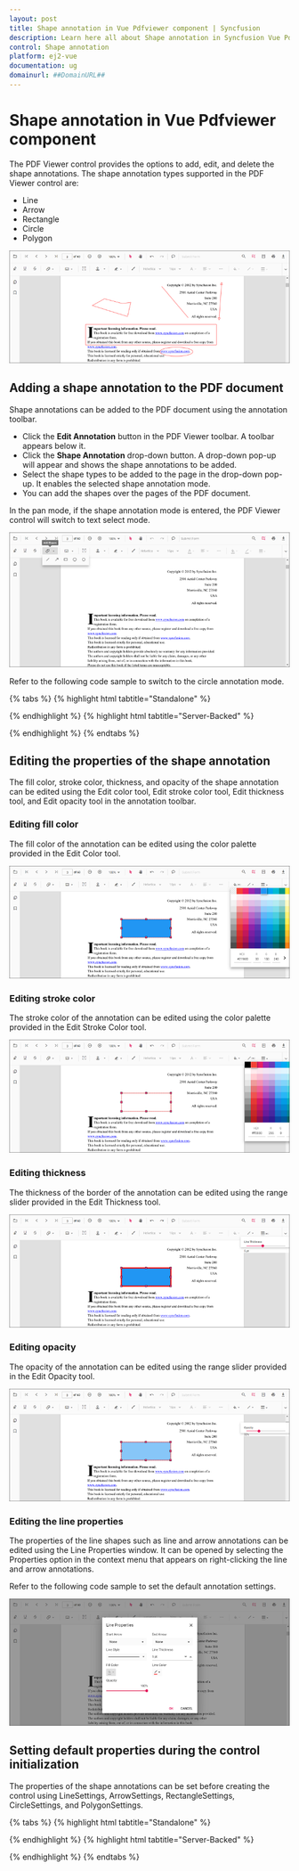 ```yaml
---
layout: post
title: Shape annotation in Vue Pdfviewer component | Syncfusion
description: Learn here all about Shape annotation in Syncfusion Vue Pdfviewer component of Syncfusion Essential JS 2 and more.
control: Shape annotation 
platform: ej2-vue
documentation: ug
domainurl: ##DomainURL##
---
```


# Shape annotation in Vue Pdfviewer component

The PDF Viewer control provides the options to add, edit, and delete the shape annotations. The shape annotation types supported in the PDF Viewer control are:

* Line
* Arrow
* Rectangle
* Circle
* Polygon

![ShapeAnnotation](../../pdfviewer/images/shape_annot.png)

## Adding a shape annotation to the PDF document

Shape annotations can be added to the PDF document using the annotation toolbar.

* Click the **Edit Annotation** button in the PDF Viewer toolbar. A toolbar appears below it.
* Click the **Shape Annotation** drop-down button. A drop-down pop-up will appear and shows the shape annotations to be added.
* Select the shape types to be added to the page in the drop-down pop-up. It enables the selected shape annotation mode.
* You can add the shapes over the pages of the PDF document.

In the pan mode, if the shape annotation mode is entered, the PDF Viewer control will switch to text select mode.

![ShapeTool](../../pdfviewer/images/shape_toolbar.png)

Refer to the following code sample to switch to the circle annotation mode.


{% tabs %}
{% highlight html tabtitle="Standalone" %}
<template>
  <div id="app">
     <button id="set">Circle</button>
      <ejs-pdfviewer
        id="pdfViewer"
        ref="pdfviewer"
        :documentPath="documentPath"
        :documentLoad="documentLoad">
      </ejs-pdfviewer>
  </div>
</template>

<script>
import Vue from 'vue';
import { PdfViewerPlugin, Toolbar, Magnification, Navigation, 
         LinkAnnotation, BookmarkView, Annotation, ThumbnailView, 
         Print, TextSelection, TextSearch, FormFields, FormDesigner } from '@syncfusion/ej2-vue-pdfviewer';
Vue.use(PdfViewerPlugin);
var viewer;

export default {
  name: 'app',
  data () {
    return {
      documentPath:"https://cdn.syncfusion.com/content/pdf/pdf-succinctly.pdf"
    };
  },
  provide: {
    PdfViewer: [ Toolbar, Magnification, Navigation, LinkAnnotation, BookmarkView, Annotation, 
                 ThumbnailView, Print, TextSelection, TextSearch, FormFields, FormDesigner ]},

   methods: {
    documentLoad() {
      viewer = this.$refs.pdfviewer.ej2Instances;
      document.getElementById('set').addEventListener('click', ()=> {
        viewer.annotation.setAnnotationMode('Circle');
      });
    }
  }
}
</script>
{% endhighlight %}
{% highlight html tabtitle="Server-Backed" %}
<template>
  <div id="app">
     <button id="set">Circle</button>
      <ejs-pdfviewer
        id="pdfViewer"
        ref="pdfviewer"
        :documentPath="documentPath"
        :serviceUrl="serviceUrl"
        :documentLoad="documentLoad">
      </ejs-pdfviewer>
  </div>
</template>

<script>
import Vue from 'vue';
import { PdfViewerPlugin, Toolbar, Magnification, Navigation, 
         LinkAnnotation, BookmarkView, Annotation, ThumbnailView, 
         Print, TextSelection, TextSearch, FormFields, FormDesigner } from '@syncfusion/ej2-vue-pdfviewer';
Vue.use(PdfViewerPlugin);
var viewer;

export default {
  name: 'app',
  data () {
    return {
      serviceUrl:"https://services.syncfusion.com/vue/production/api/pdfviewer",
      documentPath:"https://cdn.syncfusion.com/content/pdf/pdf-succinctly.pdf"
    };
  },
  provide: {
    PdfViewer: [ Toolbar, Magnification, Navigation, LinkAnnotation, BookmarkView, Annotation, 
                 ThumbnailView, Print, TextSelection, TextSearch, FormFields, FormDesigner ]},

  methods: {
    documentLoad() {
      viewer = this.$refs.pdfviewer.ej2Instances;
      document.getElementById('set').addEventListener('click', ()=> {
        viewer.annotation.setAnnotationMode('Circle');
      });
    }
  }
}
</script>
{% endhighlight %}
{% endtabs %}

## Editing the properties of the shape annotation

The fill color, stroke color, thickness, and opacity of the shape annotation can be edited using the Edit color tool, Edit stroke color tool, Edit thickness tool, and Edit opacity tool in the annotation toolbar.

### Editing fill color

The fill color of the annotation can be edited using the color palette provided in the Edit Color tool.

![ShapeFillColor](../../pdfviewer/images/shape_fillColor.png)

### Editing stroke color

The stroke color of the annotation can be edited using the color palette provided in the Edit Stroke Color tool.

![ShapeStrokeColor](../../pdfviewer/images/shape_strokecolor.png)

### Editing thickness

The thickness of the border of the annotation can be edited using the range slider provided in the Edit Thickness tool.

![ShapeThickness](../../pdfviewer/images/shape_thickness.png)

### Editing opacity

The opacity of the annotation can be edited using the range slider provided in the Edit Opacity tool.

![ShapeOpacity](../../pdfviewer/images/shape_opacity.png)

### Editing the line properties

The properties of the line shapes such as line and arrow annotations can be edited using the Line Properties window. It can be opened by selecting the Properties option in the context menu that appears on right-clicking the line and arrow annotations.

Refer to the following code sample to set the default annotation settings.

![ShapeProperty](../../pdfviewer/images/shape_lineproperty.png)

## Setting default properties during the control initialization

The properties of the shape annotations can be set before creating the control using LineSettings, ArrowSettings, RectangleSettings, CircleSettings, and PolygonSettings.

{% tabs %}
{% highlight html tabtitle="Standalone" %}
<template>
    <div id="app">
        <ejs-pdfviewer
            id="pdfViewer"
            ref="pdfviewer"
            :documentPath="documentPath"
            :lineSettings="lineSettings"
            :arrowSettings="arrowSettings"
            :rectangleSettings="rectangleSettings"
            :circleSettings="circleSettings"
            :polygonSettings="polygonSettings">
        </ejs-pdfviewer>
    </div>
</template>

<script>
import Vue from 'vue';
import { PdfViewerPlugin, Toolbar, Magnification, Navigation, 
         LinkAnnotation, BookmarkView, ThumbnailView, Print,
         TextSelection, TextSearch, Annotation, FormFields, FormDesigner } from '@syncfusion/ej2-vue-pdfviewer';
Vue.use(PdfViewerPlugin);

var viewer;
export default {
  name: 'app',
  data () {
    return {
      documentPath:"https://cdn.syncfusion.com/content/pdf/pdf-succinctly.pdf",
      lineSettings: {fillColor: 'blue', opacity: 0.6, strokeColor: 'green'},
      arrowSettings: {fillColor: 'green', opacity: 0.6, strokeColor: 'blue'},
      rectangleSettings: {fillColor: 'yellow', opacity: 0.6, strokeColor: 'orange'},
      circleSettings: {fillColor: 'orange', opacity: 0.6, strokeColor: 'pink'},
      polygonSettings: {fillColor: 'pink', opacity: 0.6, strokeColor: 'yellow'}
    };
  },
  
  provide: {
    PdfViewer: [ Toolbar, Magnification, Navigation, LinkAnnotation, BookmarkView, ThumbnailView, 
                 Print, TextSelection, TextSearch, Annotation, FormFields, FormDesigner ]},
}
</script>
{% endhighlight %}
{% highlight html tabtitle="Server-Backed" %}
<template>
    <div id="app">
        <ejs-pdfviewer
            id="pdfViewer"
            ref="pdfviewer"
            :serviceUrl="serviceUrl"
            :documentPath="documentPath"
            :lineSettings="lineSettings"
            :arrowSettings="arrowSettings"
            :rectangleSettings="rectangleSettings"
            :circleSettings="circleSettings"
            :polygonSettings="polygonSettings">
        </ejs-pdfviewer>
    </div>
</template>

<script>
import Vue from 'vue';
import { PdfViewerPlugin, Toolbar, Magnification, Navigation, 
         LinkAnnotation, BookmarkView, ThumbnailView, Print, 
         TextSelection, TextSearch, Annotation, FormFields, FormDesigner } from '@syncfusion/ej2-vue-pdfviewer';
Vue.use(PdfViewerPlugin);

var viewer;
export default {
  name: 'app',
  data () {
    return {
      serviceUrl:"https://services.syncfusion.com/vue/production/api/pdfviewer",
      documentPath:"https://cdn.syncfusion.com/content/pdf/pdf-succinctly.pdf",
      lineSettings: {fillColor: 'blue', opacity: 0.6, strokeColor: 'green'},
      arrowSettings: {fillColor: 'green', opacity: 0.6, strokeColor: 'blue'},
      rectangleSettings: {fillColor: 'yellow', opacity: 0.6, strokeColor: 'orange'},
      circleSettings: {fillColor: 'orange', opacity: 0.6, strokeColor: 'pink'},
      polygonSettings: {fillColor: 'pink', opacity: 0.6, strokeColor: 'yellow'}
    };
  },
  
  provide: {
    PdfViewer: [ Toolbar, Magnification, Navigation, LinkAnnotation, BookmarkView, ThumbnailView, 
                 Print, TextSelection, TextSearch, Annotation, FormFields, FormDesigner ]},
}
</script>
{% endhighlight %}
{% endtabs %}